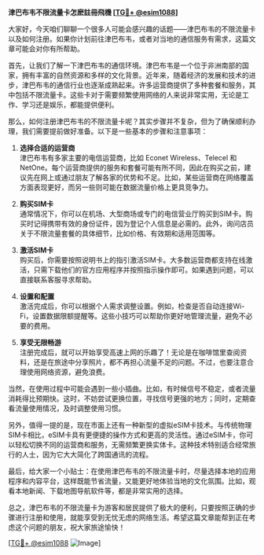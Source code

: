 **津巴布韦不限流量卡怎麽註冊飛機 [[TG💪+ @esim1088](https://t.me/s/esim1088)]**

大家好，今天咱们聊聊一个很多人可能会感兴趣的话题——津巴布韦的不限流量卡以及如何注册。如果你计划前往津巴布韦，或者对当地的通信服务有需求，这篇文章可能会对你有所帮助。

首先，让我们了解一下津巴布韦的通信环境。津巴布韦是一个位于非洲南部的国家，拥有丰富的自然资源和多样的文化背景。近年来，随着经济的发展和技术的进步，津巴布韦的通信行业也逐渐成熟起来。许多运营商提供了多种套餐和服务，其中包括不限流量卡。这些卡对于需要频繁使用网络的人来说非常实用，无论是工作、学习还是娱乐，都能提供便利。

那么，如何注册津巴布韦的不限流量卡呢？其实步骤并不复杂，但为了确保顺利办理，我们需要提前做好准备。以下是一些基本的步骤和注意事项：

1. **选择合适的运营商**  
   津巴布韦有多家主要的电信运营商，比如 Econet Wireless、Telecel 和 NetOne。每个运营商提供的服务和套餐可能有所不同，因此在购买之前，建议先在网上或通过朋友了解各家的优势和不足。比如，某些运营商在网络覆盖方面表现更好，而另一些则可能在数据流量价格上更具竞争力。

2. **购买SIM卡**  
   通常情况下，你可以在机场、大型商场或专门的电信营业厅购买到SIM卡。购买时记得携带有效的身份证件，因为登记个人信息是必需的。此外，询问店员关于不限流量套餐的具体细节，比如价格、有效期和适用范围等。

3. **激活SIM卡**  
   购买后，你需要按照说明书上的指引激活SIM卡。大多数运营商都支持在线激活，只需下载他们的官方应用程序并按照指示操作即可。如果遇到问题，可以直接联系客服寻求帮助。

4. **设置和配置**  
   激活完成后，你可以根据个人需求调整设置。例如，检查是否自动连接Wi-Fi，设置数据限额提醒等。这些小技巧可以帮助你更好地管理流量，避免不必要的费用。

5. **享受无限畅游**  
   注册完成后，就可以开始享受高速上网的乐趣了！无论是在咖啡馆里查阅资料，还是在旅途中分享照片，都不再担心流量不足的问题。不过，也要注意合理使用网络资源，避免浪费。

当然，在使用过程中可能会遇到一些小插曲。比如，有时候信号不稳定，或者流量消耗得比预期快。这时，不妨尝试更换位置，寻找信号更强的地方；同时，定期查看流量使用情况，及时调整使用习惯。

另外，值得一提的是，现在市面上还有一种新型的虚拟eSIM卡技术。与传统物理SIM卡相比，eSIM卡具有更便捷的操作方式和更高的灵活性。通过eSIM卡，你可以轻松切换不同的运营商和服务，无需频繁更换实体卡。这种技术特别适合经常旅行的人士，因为它大大简化了跨国通讯的流程。

最后，给大家一个小贴士：在使用津巴布韦的不限流量卡时，尽量选择本地的应用程序和内容平台，这样既能节省流量，又能更好地体验当地的文化氛围。比如，观看本地新闻、下载地图导航软件等，都是非常实用的选择。

总之，津巴布韦的不限流量卡为游客和居民提供了极大的便利，只要按照正确的步骤进行注册和使用，就能享受到无忧无虑的网络生活。希望这篇文章能帮到正在考虑这个问题的朋友，祝大家旅途愉快！

[[TG💪+ @esim1088](https://t.me/s/esim1088) ![Image](https://i.postimg.cc/4NQfJmqS/Snipaste-2025-05-13-00-14-12.png)]